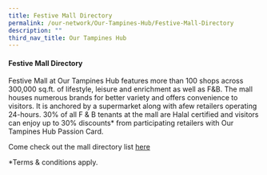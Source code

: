 ```yaml
---
title: Festive Mall Directory
permalink: /our-network/Our-Tampines-Hub/Festive-Mall-Directory
description: ""
third_nav_title: Our Tampines Hub
---
```

#### Festive Mall Directory

Festive Mall at Our Tampines Hub features more than 100 shops across 300,000 sq.ft. of lifestyle, leisure and enrichment as well as F&B. The mall houses numerous brands for better variety and offers convenience to visitors. It is anchored by a supermarket along with afew retailers operating 24-hours. 30% of all F & B tenants at the mall are Halal certified and visitors can enjoy up to 30% discounts* from participating retailers with Our Tampines Hub Passion Card.

Come check out the mall directory list [here](//)

*Terms & conditions apply.